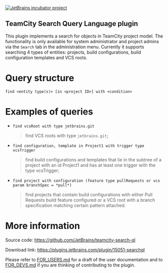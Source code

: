 [![JetBrains incubator project](https://jb.gg/badges/incubator-flat-square.svg)](https://github.com/JetBrains#jetbrains-on-github)

TeamCity Search Query Language plugin
-------------------------------------

This plugin implements a search for objects in TeamCity project model. 
The functionality is only available for system administrator and project admins via the `Search` tab in the administration menu.
Currently it supports searching 4 types of entities: projects, build configurations, build configuration templates and VCS roots.

# Query structure

`find <entity type(s)> [in <project ID>] with <condition>`

# Examples of queries

- `find vcsRoot with type jetbrains.git` 
    > find VCS roots with type `jetbrains.git`;

- `find configuration, template in Project1 with trigger type vcsTrigger`
 
    > find build configurations and templates that lie in the subtree of a project with an id Project1 and has at least one trigger with the type vcsTrigger;

- `find project with configuration (feature type pullRequests or vcs param branchSpec = *pull*)`
    
    > find projects that contain build configurations with either Pull Requests build feature configured
      or a VCS root with a branch specification matching certain pattern attached. 
                                                                                                    
# More information

Source code: https://github.com/JetBrains/teamcity-search-ql

Download link: https://plugins.jetbrains.com/plugin/15051-searchql

Please refer to [FOR_USERS.md](https://github.com/JetBrains/teamcity-search-ql/blob/master/FOR_USERS.md) for a draft 
of the user documentation and to [FOR_DEVS.md](https://github.com/JetBrains/teamcity-search-ql/blob/master/FOR_DEVS.md) 
if you are thinking of contributing to the plugin.
